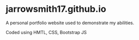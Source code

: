 # jarrowsmith17.github.io

A personal portfolio website used to demonstrate my abilities.

Coded using HMTL, CSS, Bootstrap JS
